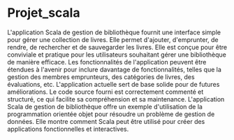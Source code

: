 # Projet_scala
L'application Scala de gestion de bibliothèque fournit une interface simple pour gérer une collection de livres. Elle permet d'ajouter, d'emprunter, de rendre, de rechercher et de sauvegarder les livres. Elle est conçue pour être conviviale et pratique pour les utilisateurs souhaitant gérer une bibliothèque de manière efficace. Les fonctionnalités de l'application peuvent être étendues à l'avenir pour inclure davantage de fonctionnalités, telles que la gestion des membres emprunteurs, des catégories de livres, des évaluations, etc. L'application actuelle sert de base solide pour de futures améliorations. Le code source fourni est correctement commenté et structuré, ce qui facilite sa compréhension et sa maintenance. L'application Scala de gestion de bibliothèque offre un exemple d'utilisation de la programmation orientée objet pour résoudre un problème de gestion de données. Elle montre comment Scala peut être utilisé pour créer des applications fonctionnelles et interactives.
